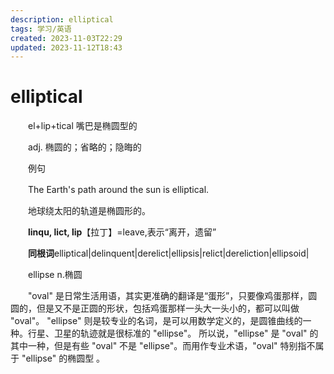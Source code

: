 ```yaml
---
description: elliptical
tags: 学习/英语
created: 2023-11-03T22:29
updated: 2023-11-12T18:43
---
```

# elliptical

　　el+lip+tical 嘴巴是椭圆型的

　　adj. 椭圆的；省略的；隐晦的

　　例句

　　The Earth's path around the sun is elliptical.

　　地球绕太阳的轨道是椭圆形的。

　　**linqu, lict, lip**【拉丁】=leave,表示“离开，遗留”

　　**同根词**elliptical\|delinquent\|derelict\|ellipsis\|relict\|dereliction\|ellipsoid\|

　　ellipse n.椭圆

　　"oval" 是日常生活用语，其实更准确的翻译是“蛋形”，只要像鸡蛋那样，圆圆的，但是又不是正圆的形状，包括鸡蛋那样一头大一头小的，都可以叫做 "oval"。 "ellipse" 则是较专业的名词，是可以用数学定义的，是圆锥曲线的一种。行星、卫星的轨迹就是很标准的 "ellipse"。 所以说，"ellipse" 是 "oval" 的其中一种，但是有些 "oval" 不是 "ellipse"。而用作专业术语，"oval" 特别指不属于 "ellipse" 的椭圆型 。
